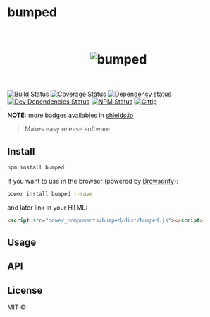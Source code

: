 # bumped

<h1 align="center">
  <br>
  <img src="" alt="bumped">
  <br>
  <br>
</h1>

[![Build Status](http://img.shields.io/travis/bumped/bumped/master.svg?style=flat-square)](https://travis-ci.org/bumped/bumped)
[![Coverage Status](http://img.shields.io/coveralls/bumped/bumped/master.svg?style=flat-square)](https://coveralls.io/r/bumped/bumped?branch=master)
[![Dependency status](http://img.shields.io/david/bumped/bumped.svg?style=flat-square)](https://david-dm.org/bumped/bumped)
[![Dev Dependencies Status](http://img.shields.io/david/dev/bumped/bumped.svg?style=flat-square)](https://david-dm.org/bumped/bumped#info=devDependencies)
[![NPM Status](http://img.shields.io/npm/dm/bumped.svg?style=flat-square)](https://www.npmjs.org/package/bumped)
[![Gittip](http://img.shields.io/gittip/bumped.svg?style=flat-square)](https://www.gittip.com/bumped/)

**NOTE:** more badges availables in [shields.io](http://shields.io/)

> Makes easy release software.

## Install

```bash
npm install bumped
```

If you want to use in the browser (powered by [Browserify](http://browserify.org/)):

```bash
bower install bumped --save
```

and later link in your HTML:

```html
<script src="bower_components/bumped/dist/bumped.js"></script>
```

## Usage

## API

## License

MIT © []()


